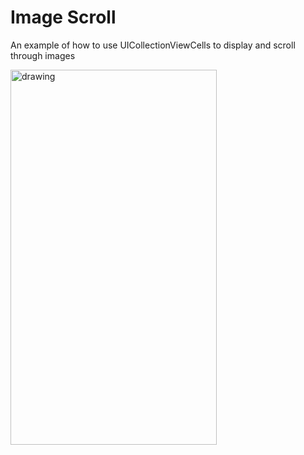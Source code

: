 # Image Scroll

An example of how to use UICollectionViewCells to display and scroll through images

<img src="/Screenrecording/Screenrecording.gif" alt="drawing" width="330" height="600"/>
